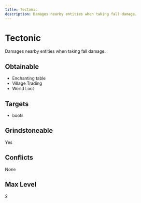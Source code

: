 ```yaml
---
title: Tectonic
description: Damages nearby entities when taking fall damage.
---
```

# Tectonic
Damages nearby entities when taking fall damage.
## Obtainable
- Enchanting table
- Village Trading
- World Loot
## Targets
- boots
## Grindstoneable
Yes
## Conflicts
None
## Max Level
2
